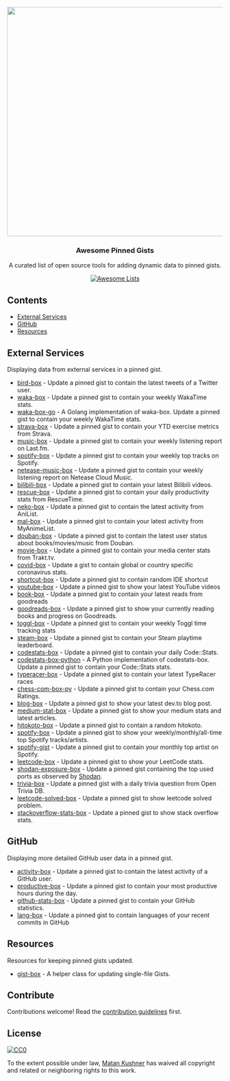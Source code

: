 <p align="center">
  <img src="https://user-images.githubusercontent.com/4658208/57482610-14f64480-7273-11e9-862e-80d9fe332311.png" width="535">
  <h3 align="center">Awesome Pinned Gists</h3>
  <p align="center">A curated list of open source tools for adding dynamic data to pinned gists.<p>
  <p align="center">
    <a href="https://awesome.re"><img src="https://awesome.re/badge.svg" alt="Awesome Lists"></a>
  </p>
</p>

## Contents

- [External Services](#external-services)
- [GitHub](#github)
- [Resources](#resources)

## External Services

Displaying data from external services in a pinned gist.

- [bird-box](https://github.com/matchai/bird-box) - Update a pinned gist to contain the latest tweets of a Twitter user.
- [waka-box](https://github.com/matchai/waka-box) - Update a pinned gist to contain your weekly WakaTime stats.
- [waka-box-go](https://github.com/YouEclipse/waka-box-go) - A Golang implementation of waka-box. Update a pinned gist to contain your weekly WakaTime stats.
- [strava-box](https://github.com/JohnPhamous/strava-box) - Update a pinned gist to contain your YTD exercise metrics from Strava.
- [music-box](https://github.com/jacc/music-box) - Update a pinned gist to contain your weekly listening report on Last.fm.
- [spotify-box](https://github.com/izayl/spotify-box) - Update a pinned gist to contain your weekly top tracks on Spotify.
- [netease-music-box](https://github.com/Leecason/netease-music-box) - Update a pinned gist to contain your weekly listening report on Netease Cloud Music.
- [bilibili-box](https://github.com/KeJunMao/bilibili-box) - Update a pinned gist to contain your latest Bilibili videos.
- [rescue-box](https://github.com/joshghent/rescue-box) - Update a pinned gist to contain your daily productivity stats from RescueTime.
- [neko-box](https://github.com/RangerDigital/neko-box) - Update a pinned gist to contain the latest activity from AniList.
- [mal-box](https://github.com/jckli/mal-box) - Update a pinned gist to contain your latest activity from MyAnimeList.
- [douban-box](https://github.com/CodeDaraW/douban-box) - Update a pinned gist to contain the latest user status about books/movies/music from Douban.
- [movie-box](https://github.com/LuisAlejandro/movie-box) - Update a pinned gist to contain your media center stats from Trakt.tv.
- [covid-box](https://github.com/puf17640/covid-box) - Update a gist to contain global or country specific coronavirus stats.
- [shortcut-box](https://github.com/artemnovichkov/shortcut-box) - Update a pinned gist to contain random IDE shortcut
- [youtube-box](https://github.com/SinaKhalili/youtube-box) - Update a pinned gist to show your latest YouTube videos
- [book-box](https://github.com/amorriscode/book-box) - Update a pinned gist to contain your latest reads from goodreads
- [goodreads-box](https://github.com/mdluo/goodreads-box) - Update a pinned gist to show your currently reading books and progress on Goodreads.
- [toggl-box](https://github.com/tobimori/toggl-box) - Update a pinned gist to contain your weekly Toggl time tracking stats
- [steam-box](https://github.com/YouEclipse/steam-box) - Update a pinned gist to contain your Steam playtime leaderboard.
- [codestats-box](https://github.com/Ancientwood/codestats-box) - Update a pinned gist to contain your daily Code::Stats.
- [codestats-box-python](https://github.com/aksh1618/codestats-box-python) - A Python implementation of codestats-box. Update a pinned gist to contain your Code::Stats stats.
- [typeracer-box](https://github.com/tobimori/typeracer-box) - Update a pinned gist to contain your latest TypeRacer races
- [chess-com-box-py](https://github.com/sciencepal/chess-com-box-py) - Update a pinned gist to contain your Chess.com Ratings.
- [blog-box](https://github.com/Aveek-Saha/blog-box) - Update a pinned gist to show your latest dev.to blog post.
- [medium-stat-box](https://github.com/kylemocode/medium-stat-box) - Update a pinned gist to show your medium stats and latest articles.
- [hitokoto-box](https://github.com/greenhandatsjtu/hitokoto-box) - Update a pinned gist to contain a random hitokoto.
- [spotify-box](https://github.com/Aveek-Saha/spotify-box) - Update a pinned gist to show your weekly/monthly/all-time top Spotify tracks/artists.
- [spotify-gist](https://github.com/mporracindie/spotify-gist) - Update a pinned gist to contain your monthly top artist on Spotify.
- [leetcode-box](https://github.com/puiiyuen/leetcode-box) - Update a pinned gist to show your LeetCode stats.
- [shodan-exposure-box](https://github.com/ChrisCarini/shodan-exposure-box) - Update a pinned gist containing the top used ports as observed by [Shodan](https://www.shodan.io/).
- [trivia-box](https://github.com/ChrisCarini/trivia-box) - Update a pinned gist with a daily trivia question from Open Trivia DB.
- [leetcode-solved-box](https://github.com/Pudding124/leetcode-solved-box) - Update a pinned gist to show leetcode solved problem.
- [stackoverflow-stats-box](https://github.com/Pudding124/stackoverflow-stats-box) - Update a pinned gist to show stack overflow stats.

## GitHub

Displaying more detailed GitHub user data in a pinned gist.

- [activity-box](https://github.com/JasonEtco/activity-box) - Update a pinned gist to contain the latest activity of a GitHub user.
- [productive-box](https://github.com/maxam2017/productive-box) - Update a pinned gist to contain your most productive hours during the day.
- [github-stats-box](https://github.com/bokub/github-stats-box) - Update a pinned gist to contain your GitHub statistics.
- [lang-box](https://github.com/inokawa/lang-box) - Update a pinned gist to contain languages of your recent commits in GitHub

## Resources

Resources for keeping pinned gists updated.

- [gist-box](https://github.com/JasonEtco/gist-box) - A helper class for updating single-file Gists.

## Contribute

Contributions welcome! Read the [contribution guidelines](contributing.md) first.

## License

[![CC0](https://mirrors.creativecommons.org/presskit/buttons/88x31/svg/cc-zero.svg)](https://creativecommons.org/publicdomain/zero/1.0)

To the extent possible under law, [Matan Kushner](https://github.com/matchai) has waived all copyright and
related or neighboring rights to this work.
